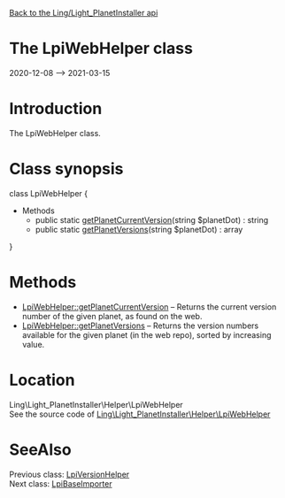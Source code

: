 [Back to the Ling/Light_PlanetInstaller api](https://github.com/lingtalfi/Light_PlanetInstaller/blob/master/doc/api/Ling/Light_PlanetInstaller.md)



The LpiWebHelper class
================
2020-12-08 --> 2021-03-15






Introduction
============

The LpiWebHelper class.



Class synopsis
==============


class <span class="pl-k">LpiWebHelper</span>  {

- Methods
    - public static [getPlanetCurrentVersion](https://github.com/lingtalfi/Light_PlanetInstaller/blob/master/doc/api/Ling/Light_PlanetInstaller/Helper/LpiWebHelper/getPlanetCurrentVersion.md)(string $planetDot) : string
    - public static [getPlanetVersions](https://github.com/lingtalfi/Light_PlanetInstaller/blob/master/doc/api/Ling/Light_PlanetInstaller/Helper/LpiWebHelper/getPlanetVersions.md)(string $planetDot) : array

}






Methods
==============

- [LpiWebHelper::getPlanetCurrentVersion](https://github.com/lingtalfi/Light_PlanetInstaller/blob/master/doc/api/Ling/Light_PlanetInstaller/Helper/LpiWebHelper/getPlanetCurrentVersion.md) &ndash; Returns the current version number of the given planet, as found on the web.
- [LpiWebHelper::getPlanetVersions](https://github.com/lingtalfi/Light_PlanetInstaller/blob/master/doc/api/Ling/Light_PlanetInstaller/Helper/LpiWebHelper/getPlanetVersions.md) &ndash; Returns the version numbers available for the given planet (in the web repo), sorted by increasing value.





Location
=============
Ling\Light_PlanetInstaller\Helper\LpiWebHelper<br>
See the source code of [Ling\Light_PlanetInstaller\Helper\LpiWebHelper](https://github.com/lingtalfi/Light_PlanetInstaller/blob/master/Helper/LpiWebHelper.php)



SeeAlso
==============
Previous class: [LpiVersionHelper](https://github.com/lingtalfi/Light_PlanetInstaller/blob/master/doc/api/Ling/Light_PlanetInstaller/Helper/LpiVersionHelper.md)<br>Next class: [LpiBaseImporter](https://github.com/lingtalfi/Light_PlanetInstaller/blob/master/doc/api/Ling/Light_PlanetInstaller/Importer/LpiBaseImporter.md)<br>
